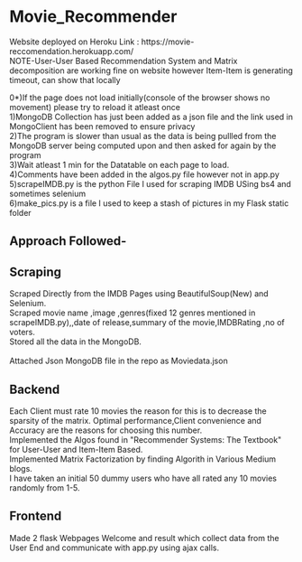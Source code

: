 <h1>Movie_Recommender</h1> 
Website deployed on Heroku Link : https://movie-reccomendation.herokuapp.com/ <br>
NOTE-User-User Based Recommendation System and Matrix decomposition are working fine on website however Item-Item is generating timeout,
can show that locally 

0*)If the page does not load initially(console of the browser shows no movement) please try to reload it atleast once <br>
1)MongoDB Collection has just been added as a json file and the link used in MongoClient has been removed to ensure privacy <br>
2)The program is slower than usual as the data is being pullled from the MongoDB server being computed upon and then asked for again by the program <br>
3)Wait atleast 1 min for the Datatable on each page to load. <br>
4)Comments have been added in the algos.py file however not in app.py <br>
5)scrapeIMDB.py is the python File I used for scraping IMDB USing bs4 and sometimes selenium <br>
6)make_pics.py is a file I used to keep a stash of pictures in my Flask static folder <br>

Approach Followed-
---------------------------------------------------------------------------------------------


Scraping
-----------


Scraped Directly from the IMDB Pages using BeautifulSoup(New) and Selenium. <br>
Scraped movie name ,image ,genres(fixed 12 genres mentioned in scrapeIMDB.py),,date of release,summary of the movie,IMDBRating ,no of voters. <br>
Stored all the data in the MongoDB. <br><br>
Attached Json MongoDB file in the repo as Moviedata.json



Backend
-----------
Each Client must rate 10 movies the reason for this is to decrease the sparsity of the matrix. Optimal performance,Client convenience and 
Accuracy are the reasons for choosing this number. <br>
Implemented the Algos found in "Recommender Systems: The Textbook" for User-User and Item-Item Based. <br>
Implemented Matrix Factorization by finding Algorith in Various Medium blogs. <br>
I have taken an initial 50 dummy users who have all rated any 10 movies randomly from 1-5. <br>

Frontend
--------------------
Made 2 flask Webpages Welcome and result which collect data from the  User End and communicate with app.py using ajax calls.
